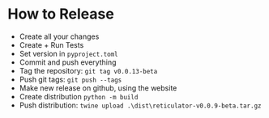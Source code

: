 

# How to Release

 - Create all your changes
 - Create + Run Tests
 - Set version in `pyproject.toml`
 - Commit and push everything
 - Tag the repository: `git tag v0.0.13-beta`
 - Push git tags: `git push --tags`
 - Make new release on github, using the website
 - Create distribution `python -m build`
 - Push distribution: `twine upload .\dist\reticulator-v0.0.9-beta.tar.gz`